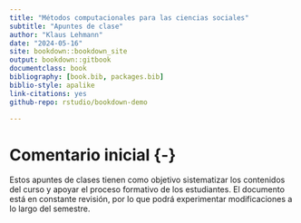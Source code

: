 ```yaml
--- 
title: "Métodos computacionales para las ciencias sociales"
subtitle: "Apuntes de clase"
author: "Klaus Lehmann"
date: "2024-05-16"
site: bookdown::bookdown_site
output: bookdown::gitbook
documentclass: book
bibliography: [book.bib, packages.bib]
biblio-style: apalike
link-citations: yes
github-repo: rstudio/bookdown-demo

---
```


# Comentario inicial {-} 

Estos apuntes de clases tienen como objetivo sistematizar los contenidos del curso y apoyar el proceso formativo de los estudiantes. El documento está en constante revisión, por lo que podrá experimentar modificaciones a lo largo del semestre. 

